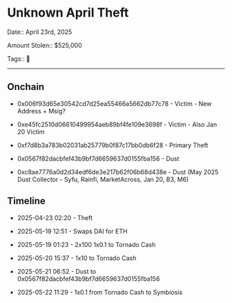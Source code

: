 # Unknown April Theft

Date:: April 23rd, 2025

Amount Stolen:: $525,000

Tags:: 🔑

---

## Onchain

- 0x006f93d65e30542cd7d25ea55466a5662db77c78 - Victim - New Address + Msig?

- 0xe45fc2510d06610499954aeb89bf4fe109e3698f - Victim - Also Jan 20 Victim

- 0xf7d8b3a783b02031ab25779b0f87c17bb0db6f28 - Primary Theft

- 0x0567f82dacbfef43b9bf7d6659637d0155fba156 - Dust

- 0xc8ae7776a0d2d34edf6de3e217b62f06b68d438e - Dust (May 2025 Dust Collector - Syfu, Rainfi, MarketAcross, Jan 20, B3, M6)


## Timeline

- 2025-04-23 02:20 - Theft 

- 2025-05-19 12:51 - Swaps DAI for ETH

- 2025-05-19 01:23 - 2x100 1x0.1 to Tornado Cash

- 2025-05-20 15:37 - 1x10 to Tornado Cash

- 2025-05-21 06:52 - Dust to 0x0567f82dacbfef43b9bf7d6659637d0155fba156

- 2025-05-22 11:29 - 1x0.1 from Tornado Cash to Symbiosis
